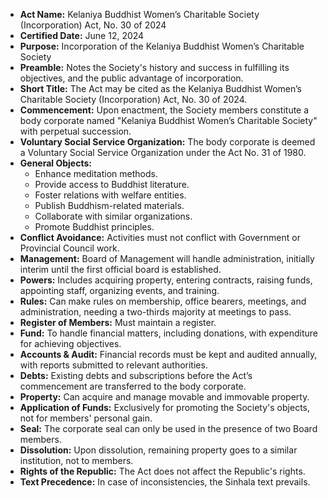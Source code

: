 - **Act Name:** Kelaniya Buddhist Women’s Charitable Society (Incorporation) Act, No. 30 of 2024
- **Certified Date:** June 12, 2024
- **Purpose:** Incorporation of the Kelaniya Buddhist Women’s Charitable Society
- **Preamble:** Notes the Society's history and success in fulfilling its objectives, and the public advantage of incorporation.
- **Short Title:** The Act may be cited as the Kelaniya Buddhist Women’s Charitable Society (Incorporation) Act, No. 30 of 2024.
- **Commencement:** Upon enactment, the Society members constitute a body corporate named "Kelaniya Buddhist Women’s Charitable Society" with perpetual succession.
- **Voluntary Social Service Organization:** The body corporate is deemed a Voluntary Social Service Organization under the Act No. 31 of 1980.
- **General Objects:**
  - Enhance meditation methods.
  - Provide access to Buddhist literature.
  - Foster relations with welfare entities.
  - Publish Buddhism-related materials.
  - Collaborate with similar organizations.
  - Promote Buddhist principles.
- **Conflict Avoidance:** Activities must not conflict with Government or Provincial Council work.
- **Management:** Board of Management will handle administration, initially interim until the first official board is established.
- **Powers:** Includes acquiring property, entering contracts, raising funds, appointing staff, organizing events, and training.
- **Rules:** Can make rules on membership, office bearers, meetings, and administration, needing a two-thirds majority at meetings to pass.
- **Register of Members:** Must maintain a register.
- **Fund:** To handle financial matters, including donations, with expenditure for achieving objectives.
- **Accounts & Audit:** Financial records must be kept and audited annually, with reports submitted to relevant authorities.
- **Debts:** Existing debts and subscriptions before the Act’s commencement are transferred to the body corporate.
- **Property:** Can acquire and manage movable and immovable property.
- **Application of Funds:** Exclusively for promoting the Society's objects, not for members' personal gain.
- **Seal:** The corporate seal can only be used in the presence of two Board members.
- **Dissolution:** Upon dissolution, remaining property goes to a similar institution, not to members.
- **Rights of the Republic:** The Act does not affect the Republic's rights.
- **Text Precedence:** In case of inconsistencies, the Sinhala text prevails.